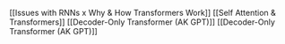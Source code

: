 [[Issues with RNNs x Why & How Transformers Work]] 
[[Self Attention & Transformers]] 
[[Decoder-Only Transformer (AK GPT)]] 
[[Decoder-Only Transformer (AK GPT)]] 

     